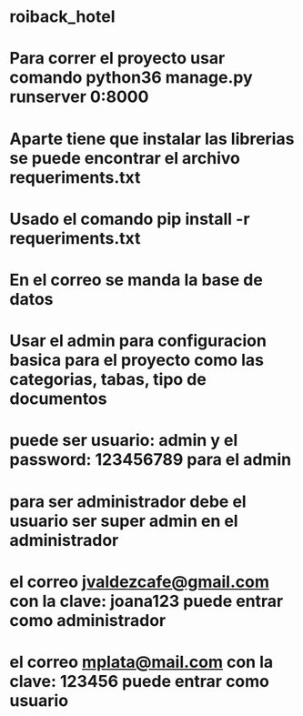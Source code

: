 # roiback_hotel


# Para correr el proyecto usar comando python36 manage.py runserver 0:8000

# Aparte tiene que instalar las librerias se puede encontrar el archivo requeriments.txt

# Usado el comando pip install -r requeriments.txt

# En el correo se manda la base de datos 

# Usar el admin para configuracion basica para el proyecto como las categorias, tabas, tipo de documentos

# puede ser usuario: admin y el password: 123456789 para el admin

# para ser administrador debe el usuario ser super admin en el administrador

# el correo jvaldezcafe@gmail.com con la clave: joana123 puede entrar como administrador

# el correo mplata@mail.com con la clave: 123456 puede entrar como usuario